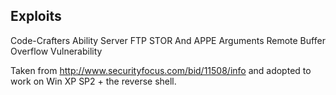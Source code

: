 Exploits 
----
Code-Crafters Ability Server FTP STOR And APPE Arguments Remote Buffer Overflow Vulnerability

Taken from http://www.securityfocus.com/bid/11508/info and adopted to work on Win XP SP2 + the reverse shell.
